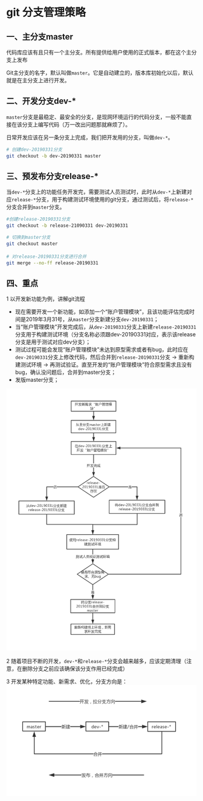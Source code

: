 # git 分支管理策略

## 一、主分支master

代码库应该有且只有一个主分支。所有提供给用户使用的正式版本，都在这个主分支上发布

Git主分支的名字，默认叫做`master`。它是自动建立的，版本库初始化以后，默认就是在主分支上进行开发。

## 二、开发分支dev-*

`master`分支是最稳定、最安全的分支，是现网环境运行的代码分支，一般不能直接在该分支上编写代码（万一改出问题那就麻烦了）。

日常开发应该在另一条分支上完成，我们把开发用的分支，叫做`dev-*`。

```bash
# 创建dev-20190331分支
git checkout -b dev-20190331 master
```

## 三、预发布分支release-*

当`dev-*`分支上的功能任务开发完，需要测试人员测试时，此时从`dev-*`上新建对应`release-*`分支，用于构建测试环境使用的git分支，通过测试后，将`release-*`分支合并到`master`分支。

```bash
#创建release-20190331分支
git checkout -b release-21090331 dev-20190331
```

```bash
# 切换到master分支
git checkout master

# 对release-20190331分支进行合并
git merge --no-ff release-20190331
```

## 四、重点

1 以开发新功能为例，讲解git流程

- 现在需要开发一个新功能，如添加一个“账户管理模块”，且该功能评估完成时间是2019年3月31号，从`master`分支新建分支`dev-20190331`；
- 当“账户管理模块”开发完成后，从`dev-20190331`分支上新建`release-20190331`分支用于构建测试环境（分支名称必须跟dev-20190331对应，表示该release分支是用于测试对应dev分支）；
- 测试过程可能会发现“账户管理模块”未达到原型需求或者有bug，此时应在`dev-20190331`分支上修改代码，然后合并到`release-20190331`分支 → 重新构建测试环境 → 再测试验证。直至开发的“账户管理模块”符合原型需求且没有bug，确认没问题后，合并到master分支；
- 发版master分支；

![git流程图](../image/gitFlow01.jpg "图1")


2 随着项目不断的开发，`dev-*`和`release-*`分支会越来越多，应该定期清理（注意，在删除分支之前应该确保该分支作用已经完成）

3 开发某种特定功能、新需求、优化，分支方向是：
![git流程图](../image/gitFlow02.jpg "图2")

